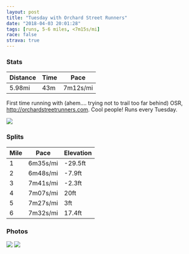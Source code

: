 ```yaml
---
layout: post
title: "Tuesday with Orchard Street Runners"
date: "2018-04-03 20:01:28"
tags: [runs, 5-6 miles, <7m15s/mi]
race: false
strava: true
---
```


### Stats

| Distance | Time | Pace |
|----------|------|------|
|5.98mi|43m|7m12s/mi|

First time running with (ahem.... trying not to trail too far behind) OSR, http://orchardstreetrunners.com. Cool people! Runs every Tuesday.

<img src='https://maps.googleapis.com/maps/api/staticmap?maptype=roadmap&path=enc:yrowFvgrbMdNzFF~BvBbAvQwA|EcBhCcESqJoDoEo@kGx@{EgAib@aAqEgEeFya@qPq\cCgVuLiNcBsFnAgJbKwFSmMhEqTqDyF{FaLScAiCmE`IK`Bl|BjzAhCoBz_@tN&key=AIzaSyC1MId7bFpkLXNAaYhBSTb8jLyiSqzbDtM&size=800x800&markers=color:yellow|label:S|40.71741,-73.99052&markers=color:green|label:F|40.71740000000003,-73.99047999999999'>

### Splits

| Mile | Pace | Elevation |
|------|------|-----------|
|1|6m35s/mi|-29.5ft|
|2|6m48s/mi|-7.9ft|
|3|7m41s/mi|-2.3ft|
|4|7m07s/mi|20ft|
|5|7m27s/mi|3ft|
|6|7m32s/mi|17.4ft|

### Photos
<img src='https://dgtzuqphqg23d.cloudfront.net/pmroVUor8dvMrJnIgj9UBKBZiLdMwmHrgz-lmpA0if4-516x768.jpg'>

<img src='https://dgtzuqphqg23d.cloudfront.net/uRerPh0EGp5qR3rB6UxuRXGZWZQqCbKOlRLL28RYQdw-711x768.jpg'>
